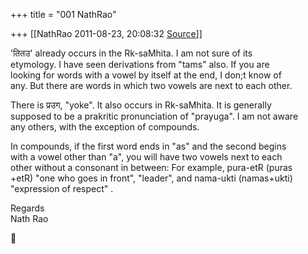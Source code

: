 +++
title = "001 NathRao"

+++
[[NathRao	2011-08-23, 20:08:32 [Source](https://groups.google.com/g/samskrita/c/G30FZvrq2b4)]]



'तितउ' already occurs in the Rk-saMhita. I am not sure of its  
etymology. I have seen derivations from "tams" also. If you are  
looking for words with a vowel by itself at the end, I don;t know of  
any. But there are words in which two vowels are next to each other.

There is प्रउग, "yoke". It also occurs in Rk-saMhita. It is generally  
supposed to be a prakritic pronunciation of "prayuga". I am not aware  
any others, with the exception of compounds.

In compounds, if the first word ends in "as" and the second begins  
with a vowel other than "a", you will have two vowels next to each  
other without a consonant in between: For example, pura-etR (puras  
+etR) "one who goes in front", "leader", and nama-ukti (namas+ukti)  
"expression of respect" .

Regards  
Nath Rao



